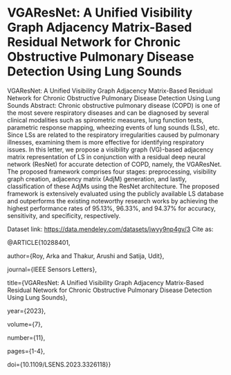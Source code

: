 # VGAResNet: A Unified Visibility Graph Adjacency Matrix-Based Residual Network for Chronic Obstructive Pulmonary Disease Detection Using Lung Sounds
VGAResNet: A Unified Visibility Graph Adjacency Matrix-Based Residual Network for Chronic Obstructive Pulmonary Disease Detection Using Lung Sounds
Abstract:
Chronic obstructive pulmonary disease (COPD) is one of the most severe respiratory diseases and can be diagnosed by several clinical modalities such as spirometric measures, lung function tests, parametric response mapping, wheezing events of lung sounds (LSs), etc. Since LSs are related to the respiratory irregularities caused by pulmonary illnesses, examining them is more effective for identifying respiratory issues. In this letter, we propose a visibility graph (VG)-based adjacency matrix representation of LS in conjunction with a residual deep neural network (ResNet) for accurate detection of COPD, namely, the VGAResNet. The proposed framework comprises four stages: preprocessing, visibility graph creation, adjacency matrix (AdjM) generation, and lastly, classification of these AdjMs using the ResNet architecture. The proposed framework is extensively evaluated using the publicly available LS database and outperforms the existing noteworthy research works by achieving the highest performance rates of 95.13%, 96.33%, and 94.37% for accuracy, sensitivity, and specificity, respectively.

Dataset link: https://data.mendeley.com/datasets/jwyy9np4gv/3
Cite as:

@ARTICLE{10288401,

  author={Roy, Arka and Thakur, Arushi and Satija, Udit},
  
  journal={IEEE Sensors Letters}, 
  
  title={VGAResNet: A Unified Visibility Graph Adjacency Matrix-Based Residual Network for Chronic Obstructive Pulmonary Disease Detection Using Lung Sounds}, 
  
  year={2023},
  
  volume={7},
  
  number={11},
  
  pages={1-4},
  
  doi={10.1109/LSENS.2023.3326118}}
